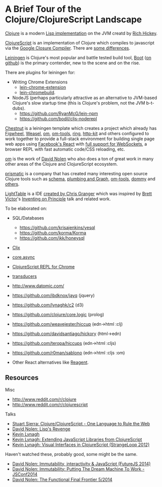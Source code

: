 # A Brief Tour of the Clojure/ClojureScript Landscape

[Clojure](http://clojure.org/) is a modern
[Lisp implementation](http://en.wikipedia.org/wiki/Lisp_%28programming_language%29)
on the JVM creatd by
[Rich Hickey](http://thechangelog.com/rich-hickeys-greatest-hits/).

[ClojureScript](https://github.com/clojure/clojurescript) is an implementation
of Clojure which compiles to javascript via the
[Google Closure Compiler](https://developers.google.com/closure/compiler/). There are [some differences](https://github.com/clojure/clojurescript/wiki/Differences-from-Clojure).

[Leiningen](http://leiningen.org/) is Clojure's most popular and battle tested
build tool, [Boot](http://boot-clj.com/)
([on github](https://github.com/boot-clj/boot)) is the primary contender, new
to the scene and on the rise.

There are plugins for leiningen for:
- Writing Chrome Extensions
  * [lein-chrome-extension](https://github.com/clumsyjedi/lein-chrome-extension)
  * [lein-chromebuild](https://github.com/clumsyjedi/lein-chromebuild).
- NodeJS (perhaps particularly attractive as an alternative to JVM-based
  Clojure's slow startup time (this is Clojure's problem, not the JVM
  b-t-dubs).
  * https://github.com/RyanMcG/lein-npm
  * https://github.com/bodil/cljs-noderepl

[Chestnut](https://github.com/plexus/chestnut) is a leiningen template which
creates a project which already has
[Figwheel](https://github.com/bhauman/lein-figwheel),
[Weasel](https://github.com/tomjakubowski/weasel),
[om](https://github.com/omcljs/om),
[om-tools](https://github.com/Prismatic/om-tools),
[ring](https://github.com/ring-clojure/ring),
[http-kit](http://www.http-kit.org/) and others configured to work together to
provide a full-stack environment for building single page web apps using
[Facebook's React](http://facebook.github.io/react/) with
[full support for WebSockets](http://www.http-kit.org/server.html), a browser
REPL with fast automatic code/CSS reloading, etc.

[om](https://github.com/omcljs/om) is the work of
[David Nolen](http://swannodette.github.io/) who also does a ton of great work
in many other areas of the Clojure and ClojureScript ecosystem.

[prismatic](http://getprismatic.com/home) is a company that has created many
interesting open source Clojure tools such as
[schema](https://github.com/Prismatic/schema),
[plumbing and Graph](https://github.com/Prismatic/plumbing),
[om-tools](https://github.com/Prismatic/om-tools),
[dommy](https://github.com/Prismatic/dommy)
and [others](https://github.com/Prismatic).

[LightTable](http://lighttable.com/) is a IDE
[created by Chris Granger](http://www.chris-granger.com/lighttable/) which was
inspired by [Brett Victor](http://worrydream.com/)'s
[Inventing on Principle](https://vimeo.com/36579366) talk and related work.

To be elaborated on:
* SQL/Databases
  - https://github.com/krisajenkins/yesql
  - https://github.com/korma/Korma
  - https://github.com/jkk/honeysql
* [Cljx](https://github.com/lynaghk/cljx)
* [core.async](https://github.com/clojure/core.async)
* [ClojureScript REPL for Chrome](https://chrome.google.com/webstore/detail/clojurescript-repl/lmjjlapjpjeodaadkljnmdfbjpfddchm?hl=en)
* [transducers](http://clojure.org/transducers)
* http://www.datomic.com/
* https://github.com/ibdknox/jayq (jquery)
* https://github.com/lynaghk/c2 (d3)
* https://github.com/clojure/core.logic (prolog)
* https://github.com/weavejester/hiccup (edn->html :clj)
* https://github.com/davidsantiago/hickory (html->edn)
* https://github.com/teropa/hiccups (edn->html :cljs)
* https://github.com/r0man/sablono (edn->html :cljs :om)

* Other React alternatives like [Reagent](http://holmsand.github.io/reagent/).

## Resources

Misc
- http://www.reddit.com/r/clojure
- http://www.reddit.com/r/clojurescript

Talks
- [Stuart Sierra: Clojure/ClojureScript - One Language to Rule the Web](https://www.youtube.com/watch?v=EpcNDd8nuYY)
- [David Nolen: Lisp's Revenge](https://www.youtube.com/watch?v=MTawgp3SKy8)
- [Kevin Lynagh](https://keminglabs.com/talks/)
- [Kevin Lynagh: Extending JavaScript Libraries from ClojureScript](https://www.youtube.com/watch?v=XfzXFWTT-z0)
- [Kevin Lynagh: Visual Interfaces in ClojureScript (StrangeLoop 2012)](http://www.infoq.com/presentations/Visual-Interfaces)

Haven't watched these, probably good, some might be the same.
- [David Nolen: Immutability, interactivity & JavaScript (FutureJS 2014)](https://www.youtube.com/watch?v=mS264h8KGwk)
- [David Nolen: Immutability: Putting The Dream Machine To Work - JSConf2014](https://www.youtube.com/watch?v=SiFwRtCnxv4)
- [David Nolen: The Functional Final Frontier 5/2014](https://www.youtube.com/watch?v=xeEojV8K7Lk)
